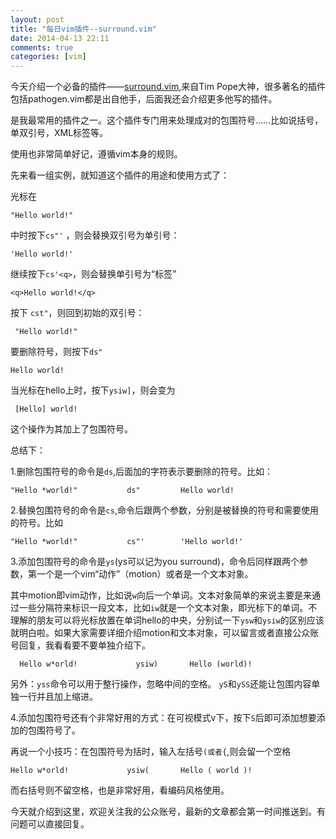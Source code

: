 ```yaml
---
layout: post
title: "每日vim插件--surround.vim"
date: 2014-04-13 22:11
comments: true
categories: [vim]
---
```

今天介绍一个必备的插件——[surround.vim](https://github.com/tpope/vim-surround),来自Tim Pope大神，很多著名的插件包括pathogen.vim都是出自他手，后面我还会介绍更多他写的插件。

是我最常用的插件之一。这个插件专门用来处理成对的包围符号……比如说括号，单双引号，XML标签等。

使用也非常简单好记，遵循vim本身的规则。

先来看一组实例，就知道这个插件的用途和使用方式了：

光标在

	"Hello world!"
	
中时按下`cs"'` ，则会替换双引号为单引号：

	'Hello world!'


	
<!--more-->
	
继续按下`cs'<q>`，则会替换单引号为<q>标签

	<q>Hello world!</q>

	
按下 `cst"`，则回到初始的双引号：

	 "Hello world!"

要删除符号，则按下`ds"`

    Hello world!
    
当光标在hello上时，按下`ysiw]`，则会变为

	 [Hello] world!
	 
这个操作为其加上了包围符号。

总结下：

1.删除包围符号的命令是`ds`,后面加的字符表示要删除的符号。比如：

	"Hello *world!"           ds"         Hello world!
	
2.替换包围符号的命令是`cs`,命令后跟两个参数，分别是被替换的符号和需要使用的符号。比如

	"Hello *world!"           cs"'        'Hello world!'
	
3.添加包围符号的命令是`ys`(ys可以记为you surround)，命令后同样跟两个参数，第一个是一个vim“动作”（motion）或者是一个文本对象。

其中motion即vim动作，比如说`w`向后一个单词。文本对象简单的来说主要是来通过一些分隔符来标识一段文本，比如`iw`就是一个文本对象，即光标下的单词。不理解的朋友可以将光标放置在单词hello的中央，分别试一下`ysw`和`ysiw`的区别应该就明白啦。如果大家需要详细介绍motion和文本对象，可以留言或者直接公众账号回复，我看看要不要单独介绍下。

	  Hello w*orld!             ysiw)       Hello (world)!
	  
另外：`yss`命令可以用于整行操作，忽略中间的空格。
`yS`和`ySS`还能让包围内容单独一行并且加上缩进。

4.添加包围符号还有个非常好用的方式：在可视模式v下，按下`S`后即可添加想要添加的包围符号了。

再说一个小技巧：在包围符号为括时，输入左括号`(或者{`,则会留一个空格

	Hello w*orld!             ysiw(       Hello ( world )!
	
而右括号则不留空格，也是非常好用，看编码风格使用。

今天就介绍到这里，欢迎关注我的公众账号，最新的文章都会第一时间推送到。有问题可以直接回复。
